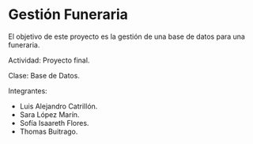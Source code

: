 # Gestión Funeraria

El objetivo de este proyecto es la gestión de una base de datos para una funeraria.

Actividad: Proyecto final.

Clase: Base de Datos.

Integrantes: 
- Luis Alejandro Catrillón.
- Sara López Marín.
- Sofía Isaareth Flores.
- Thomas Buitrago. 
